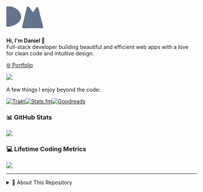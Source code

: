 <div align="">
  <img src=".github/profile/dm.svg" alt="Daniel Molina Logo" width="100" />

  <div align="left">
    <p>
      <strong>Hi, I'm Daniel 👋</strong><br>
      Full-stack developer building beautiful and efficient web apps with a love for clean code and intuitive design.
    </p>
    <p>
      <a href="https://danielmv.com" target="_blank">🌐 Portfolio</a>
    </p>
  </div>
</div>

![](https://komarev.com/ghpvc/?username=danielmnv&style=flat&color=64748b&logoColor=red)

A few things I enjoy beyond the code:

[![Trakt](https://img.shields.io/badge/Trakt-64748b?style=for-the-badge&logo=trakt&logoColor=64748b&labelColor=hsla%28215%2C%2016%25%2C%2047%25%2C%200.1%29)](https://trakt.tv/users/danielmnv)[![Stats.fm](https://img.shields.io/badge/Stats.fm-64748b?style=for-the-badge&logo=spotify&logoColor=64748b&labelColor=hsla%28215%2C%2016%25%2C%2047%25%2C%200.1%29)](https://stats.fm/danielmnv)[![Goodreads](https://img.shields.io/badge/Goodreads-64748b?style=for-the-badge&logo=goodreads&logoColor=64748b&labelColor=hsla%28215%2C%2016%25%2C%2047%25%2C%200.1%29)](https://www.goodreads.com/user/show/178085456-daniel-molina)

### 📊 GitHub Stats
<a href="https://github.com/danielmnv/github-readme-stats" target="_blank">
    <img align="center" src="http://readme-stats.danielmv.com/api?username=danielmnv&hide=stars,issues&count_private=true&show=prs_merged,prs_merged_percentage,reviews&show_icons=true&include_all_commits=true&title_color=64748b&bg_color=64748b0D&text_color=64748b&border_color=64748b0D&icon_color=00b4b4&rank_icon=percentile&hide_title=true">
</a>

### 💻 Lifetime Coding Metrics
<a href="https://github.com/danielmnv/github-readme-stats" target="_blank">
    <img align="center" src="http://readme-stats.danielmv.com/api/wakatime/?username=danielmnv&langs_count=8&bg_color=64748b0D&text_color=64748b&border_color=64748b0D&display_format=percent&hide_title=true&title_color=d0d5dc">
</a>

________

<details>
  <summary>📁 About This Repository</summary>

  This repository contains the code for my personal portfolio, built with **React**, **Next.js**, **TypeScript**, and **Tailwind CSS**. It’s designed to showcase my career path, skills, and selected projects.  
  
  It includes:

  - 🌓 A dark/light theme toggle with smooth transitions  
  - 🔗 Links to my profiles on GitHub, Wakatime, Trakt, Stats.fm, and Goodreads  
  - 🔥 Firebase Firestore integration for data  
  - ▲ Deployed via Vercel  
  - 📱 Responsive design across devices  

  The codebase is cleanly organized and fully tested with **Vitest**.

</details>
